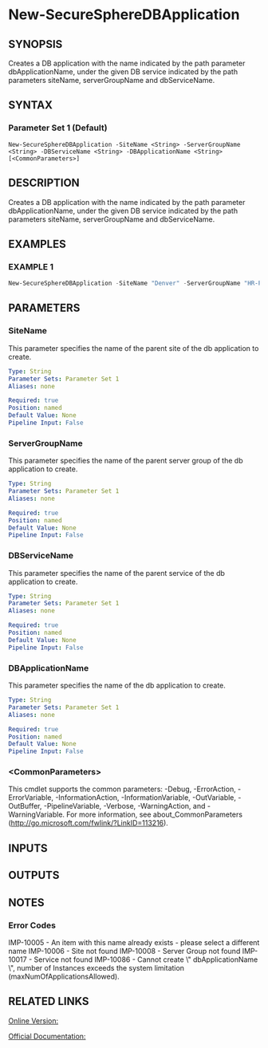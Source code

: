 ﻿# New-SecureSphereDBApplication

## SYNOPSIS
Creates a DB application with the name indicated by the path parameter dbApplicationName, under the given DB service indicated by the path parameters siteName, serverGroupName and dbServiceName.

## SYNTAX

### Parameter Set 1 (Default)
```
New-SecureSphereDBApplication -SiteName <String> -ServerGroupName <String> -DBServiceName <String> -DBApplicationName <String> [<CommonParameters>]
```

## DESCRIPTION
Creates a DB application with the name indicated by the path parameter dbApplicationName, under the given DB service indicated by the path parameters siteName, serverGroupName and dbServiceName.

## EXAMPLES

### EXAMPLE 1

```powershell
New-SecureSphereDBApplication -SiteName "Denver" -ServerGroupName "HR-Prod" -DBServiceName "Payroll-Oracle9" -DBApplicationName "Payroll"
```

## PARAMETERS

### SiteName
This parameter specifies the name of the parent site of the db application to create.

```yaml
Type: String
Parameter Sets: Parameter Set 1
Aliases: none

Required: true
Position: named
Default Value: None
Pipeline Input: False
```

### ServerGroupName
This parameter specifies the name of the parent server group of the db application to create.

```yaml
Type: String
Parameter Sets: Parameter Set 1
Aliases: none

Required: true
Position: named
Default Value: None
Pipeline Input: False
```

### DBServiceName
This parameter specifies the name of the parent service of the db application to create.

```yaml
Type: String
Parameter Sets: Parameter Set 1
Aliases: none

Required: true
Position: named
Default Value: None
Pipeline Input: False
```

### DBApplicationName
This parameter specifies the name of the db application to create.

```yaml
Type: String
Parameter Sets: Parameter Set 1
Aliases: none

Required: true
Position: named
Default Value: None
Pipeline Input: False
```

### \<CommonParameters\>
This cmdlet supports the common parameters: -Debug, -ErrorAction, -ErrorVariable, -InformationAction, -InformationVariable, -OutVariable, -OutBuffer, -PipelineVariable, -Verbose, -WarningAction, and -WarningVariable. For more information, see about_CommonParameters (http://go.microsoft.com/fwlink/?LinkID=113216).

## INPUTS

## OUTPUTS

## NOTES

### Error Codes
IMP-10005 - An item with this name already exists - please select a different name
IMP-10006 - Site not found
IMP-10008 - Server Group not found
IMP-10017 - Service not found
IMP-10086 - Cannot create \\" dbApplicationName \\", number of Instances exceeds the system limitation (maxNumOfApplicationsAllowed).

## RELATED LINKS

[Online Version:](https://github.com/akshinmustafayev/Documentation/MD)

[Official Documentation:](https://docs.imperva.com/bundle/v13.6-api-reference-guide/page/61658.htm)



